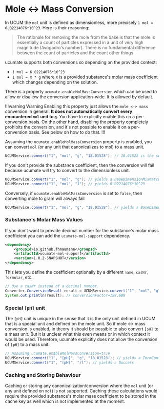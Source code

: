 # Mole <-> Mass Conversion

In UCUM the `mol` unit is defined as dimensionless, more precisely `1 mol = 6.02214076*10^23`. Here is their reasoning:

> The rationale for removing the mole from the base is that the mole is essentially a count of particles expressed in a 
> unit of very high magnitude (Avogadro's number). There is no fundamental difference between the count of particles 
> and the count other things. 

ucumate supports both conversions so depending on the provided context:

* `1 mol = 6.02214076*10^23`
* `1 mol = X * g` where `X` is a provided substance's molar mass coefficient which changes depending on the solution.

There is a property `ucumate.enableMolMassConversion` which can be used to allow or disallow the conversion application-wide.
It is allowed by default.

!!!warning Warning
Enabling this property just allows the `mole <-> mass` conversion in general. **It does not automatically convert every
encountered `mol` unit to `g`**. You have to explicitly enable this on a per-conversion basis. On the other hand, disabling
the property completely prohibits the conversion, and it's not possible to enable it on a per-conversion basis. See below
on how to do that.
!!!

Assuming the `ucumate.enableMolMassConversion` property is enabled, you can convert `mol` (or any unit that canonicalizes to mol)
to a mass unit.

```java
UCUMService.convert("1", "mol", "g", "18.01528"); // 18.01528 is the substance coefficient in water
```

If you don't provide the substance coefficient, then the conversion will fail because ucumate will try to convert to the
dimensionless unit.

```java
UCUMService.convert("1", "mol", "g"); // yields a BaseDimensionMismatch because mol->g without substance coefficient is not possible
UCUMService.convert("1", "mol", "1"); // yields 6.02214076*10^23
```

Conversely, if `ucumate.enableMolMassConversion` is set to `false`, then converting mole to gram will always fail

```java
UCUMService.convert("1", "mol", "g", "18.01528"); // yields a BaseDimensionMismatch because mol<->mass conversion is disabled application-wide
```

### Substance's Molar Mass Values

If you don't want to provide decimal number for the substance's molar mass coefficient you can add the `ucumate-mol-support` dependency.

```xml
<dependency>
    <groupId>io.github.fhnaumann</groupId>
    <artifactId>ucumate-mol-support</artifactId>
    <version>1.0.2-SNAPSHOT</version>
</dependency>
```

This lets you define the coefficient optionally by a different `name`, `casNr`, `formular`, etc.

```java
// Use a casNr instead of a decimal number.
Converter.ConversionResult result = UCUMService.convert("1", "mol", "g", "1309-37-1");
System.out.println(result); // conversionFactor=159.688
```

### Special `[pH]` unit

The `[pH]` unit is unique in the sense that it is the only unit defined in UCUM that is a special unit and defined on the mole unit.
So if mole <-> mass conversion is enabled, in theory it should be possible to also convert `[pH]` to a mass unit. But it is
unclear what this even means or in which context it would be used. Therefore, ucumate explicitly does not allow the conversion
of `[pH]` to a mass unit.

```java
// Assuming ucumate.enableMolMassConversion=true
UCUMService.convert("1", "[pH]", "g", "18.01528"); // yields a TermContainsPHAndCanonicalizingToMass failure result
UCUMService.convert("1", "[pH]", "/l"); // yields a Success
```

### Caching and Storing Behaviour

Caching or storing any canonicalization/conversion where the `mol` unit (or any unit defined on `mol`) is not supported. Caching these
calculations would require the provided substance's molar mass coefficient to be stored in the cache key as well which is not implemented
at the moment.
